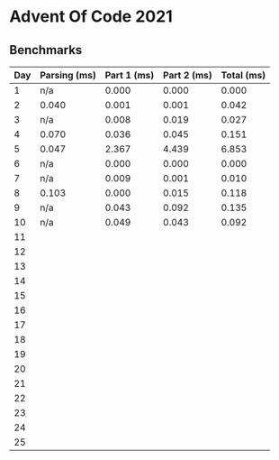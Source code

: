 # Advent Of Code 2021

## Benchmarks

| Day | Parsing (ms) | Part 1 (ms) | Part 2 (ms) | Total (ms) |
|-----|--------------|-------------|-------------|------------|
| 1   | n/a          | 0.000       | 0.000       | 0.000      |
| 2   | 0.040        | 0.001       | 0.001       | 0.042      |
| 3   | n/a          | 0.008       | 0.019       | 0.027      |
| 4   | 0.070        | 0.036       | 0.045       | 0.151      |
| 5   | 0.047        | 2.367       | 4.439       | 6.853      |
| 6   | n/a          | 0.000       | 0.000       | 0.000      |
| 7   | n/a          | 0.009       | 0.001       | 0.010      |
| 8   | 0.103        | 0.000       | 0.015       | 0.118      |
| 9   | n/a          | 0.043       | 0.092       | 0.135      |
| 10  | n/a          | 0.049       | 0.043       | 0.092      |
| 11  |              |             |             |            |
| 12  |              |             |             |            |
| 13  |              |             |             |            |
| 14  |              |             |             |            |
| 15  |              |             |             |            |
| 16  |              |             |             |            |
| 17  |              |             |             |            |
| 18  |              |             |             |            |
| 19  |              |             |             |            |
| 20  |              |             |             |            |
| 21  |              |             |             |            |
| 22  |              |             |             |            |
| 23  |              |             |             |            |
| 24  |              |             |             |            |
| 25  |              |             |             |            |
